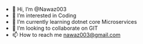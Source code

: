- 👋 Hi, I’m @Nawaz003
- 👀 I’m interested in Coding
- 🌱 I’m currently learning dotnet core Microservices
- 💞️ I’m looking to collaborate on GIT
- 📫 How to reach me nawaz003@gmail.com

<!---
Nawaz003/Nawaz003 is a ✨ special ✨ repository because its `README.md` (this file) appears on your GitHub profile.
You can click the Preview link to take a look at your changes.
--->
